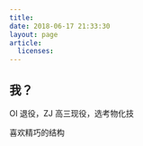 ```yaml
---
title:
date: 2018-06-17 21:33:30
layout: page
article:
  licenses:
---
```


## 我？

OI 退役，ZJ 高三现役，选考物化技

喜欢精巧的结构